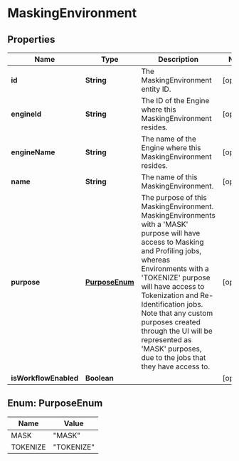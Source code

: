 

# MaskingEnvironment


## Properties

| Name | Type | Description | Notes |
|------------ | ------------- | ------------- | -------------|
|**id** | **String** | The MaskingEnvironment entity ID. |  [optional] |
|**engineId** | **String** | The ID of the Engine where this MaskingEnvironment resides. |  [optional] |
|**engineName** | **String** | The name of the Engine where this MaskingEnvironment resides. |  [optional] |
|**name** | **String** | The name of this MaskingEnvironment. |  [optional] |
|**purpose** | [**PurposeEnum**](#PurposeEnum) | The purpose of this MaskingEnvironment. MaskingEnvironments with a &#39;MASK&#39; purpose will have access to Masking and Profiling jobs, whereas Environments with a &#39;TOKENIZE&#39; purpose will have access to Tokenization and Re-Identification jobs. Note that any custom purposes created through the UI will be represented as &#39;MASK&#39; purposes, due to the jobs that they have access to. |  [optional] |
|**isWorkflowEnabled** | **Boolean** |  |  [optional] |



## Enum: PurposeEnum

| Name | Value |
|---- | -----|
| MASK | &quot;MASK&quot; |
| TOKENIZE | &quot;TOKENIZE&quot; |



